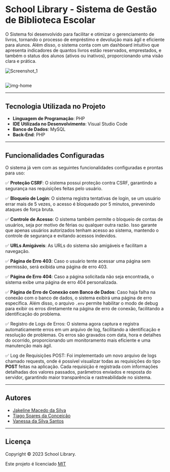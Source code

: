 # School Library - Sistema de Gestão de Biblioteca Escolar

O Sistema foi desenvolvido para facilitar e otimizar o gerenciamento de livros, tornando o processo de empréstimo e devolução mais ágil e eficiente para alunos. Além disso, o sistema conta com um dashboard intuitivo que apresenta indicadores de quantos livros estão reservados, emprestados, e também o status dos alunos (ativos ou inativos), proporcionando uma visão clara e prática.

![Screenshot_1](https://github.com/user-attachments/assets/d106ef30-22fd-4d91-8433-296fa8fa0c67)


##

![img-home](https://github.com/user-attachments/assets/f7a82bb4-580e-4b56-86a3-4824a936b81b)


---

## Tecnologia Utilizada no Projeto

- **Linguagem de Programação**: PHP  
- **IDE Utilizada no Desenvolvimento**: Visual Studio Code  
- **Banco de Dados**: MySQL  
- **Back-End**: PHP  


---

## Funcionalidades Configuradas

O sistema já vem com as seguintes funcionalidades configuradas e prontas para uso:

✅ **Proteção CSRF**: O sistema possui proteção contra CSRF, garantindo a segurança nas requisições feitas pelo usuário.
  
✅ **Bloqueio de Login**: O sistema registra tentativas de login, se um usuário errar mais de 5 vezes, o acesso é bloqueado por 5 minutos, prevenindo ataques de força bruta.

✅ **Controle de Acesso**: O sistema também permite o bloqueio de contas de usuários, seja por motivo de férias ou qualquer outra razão. Isso garante que apenas usuários autorizados tenham acesso ao sistema, mantendo o controle de segurança e evitando acessos indevidos.
  
✅ **URLs Amigáveis**: As URLs do sistema são amigáveis e facilitam a navegação.
  
✅ **Página de Erro 403**: Caso o usuário tente acessar uma página sem permissão, será exibida uma página de erro 403.
  
✅ **Página de Erro 404**: Caso a página solicitada não seja encontrada, o sistema exibe uma página de erro 404 personalizada.
  
✅ **Página de Erro de Conexão com Banco de Dados**: Caso haja falha na conexão com o banco de dados, o sistema exibirá uma página de erro específica. Além disso, o arquivo `.env` permite habilitar o modo de debug para exibir os erros diretamente na página de erro de conexão, facilitando a identificação do problema.

✅ Registro de Logs de Erros: O sistema agora captura e registra automaticamente erros em um arquivo de log, facilitando a identificação e resolução de problemas. Os erros são gravados com data, hora e detalhes do ocorrido, proporcionando um monitoramento mais eficiente e uma manutenção mais ágil.

✅ Log de Requisições POST: Foi implementado um novo arquivo de logs chamado requests, onde é possível visualizar todas as requisições do tipo **POST** feitas na aplicação. Cada requisição é registrada com informações detalhadas dos valores passados, parâmetros enviados e resposta do servidor, garantindo maior transparência e rastreabilidade no sistema.


---

## Autores

- [Jakeline Macedo da Silva](https://www.linkedin.com/in/jakeline-silva-80635398/)
- [Tiago Soares da Conceição](https://www.linkedin.com/in/tsgo27/)
- [Vanessa da Silva Santos](https://www.linkedin.com/in/vanessa-da-silva-santos-50688b227/)


---

## Licença
Copyright © 2023 School Library.

Este projeto é licenciado [MIT](https://choosealicense.com/licenses/mit/)

